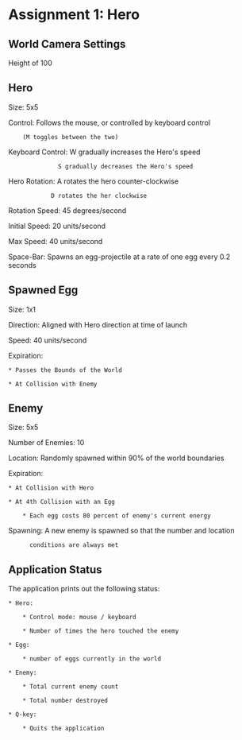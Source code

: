 # Assignment 1: Hero

## World Camera Settings

Height of 100

## Hero 

Size: 5x5


Control: Follows the mouse, or controlled by keyboard control

        (M toggles between the two)


Keyboard Control: W gradually increases the Hero's speed

                  S gradually decreases the Hero's speed


Hero Rotation:  A rotates the hero counter-clockwise

                D rotates the her clockwise

Rotation Speed: 45 degrees/second


Initial Speed: 20 units/second

Max Speed:     40 units/second


Space-Bar: Spawns an egg-projectile at a rate of one egg every 0.2 seconds


## Spawned Egg

Size: 1x1


Direction: Aligned with Hero direction at time of launch


Speed: 40 units/second


Expiration: 

    * Passes the Bounds of the World

    * At Collision with Enemy


## Enemy

Size: 5x5


Number of Enemies: 10


Location: Randomly spawned within 90% of the world boundaries


Expiration: 

    * At Collision with Hero

    * At 4th Collision with an Egg

        * Each egg costs 80 percent of enemy's current energy


Spawning: A new enemy is spawned so that the number and location 

          conditions are always met


## Application Status

The application prints out the following status:

    * Hero:

        * Control mode: mouse / keyboard

        * Number of times the hero touched the enemy

    * Egg:

        * number of eggs currently in the world

    * Enemy:

        * Total current enemy count

        * Total number destroyed

    * Q-key:

        * Quits the application